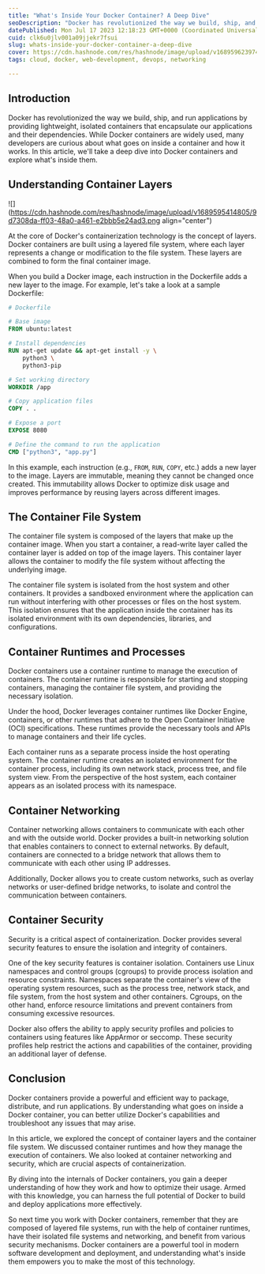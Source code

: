 ```yaml
---
title: "What's Inside Your Docker Container? A Deep Dive"
seoDescription: "Docker has revolutionized the way we build, ship, and run applications by providing lightweight, isolated containers that encapsulate our applications and.."
datePublished: Mon Jul 17 2023 12:18:23 GMT+0000 (Coordinated Universal Time)
cuid: clk6u0jlv001a09jjekr7fsui
slug: whats-inside-your-docker-container-a-deep-dive
cover: https://cdn.hashnode.com/res/hashnode/image/upload/v1689596239748/f3817d44-05f8-4919-a62a-3f90e6e83a4d.png
tags: cloud, docker, web-development, devops, networking

---
```


## Introduction

Docker has revolutionized the way we build, ship, and run applications by providing lightweight, isolated containers that encapsulate our applications and their dependencies. While Docker containers are widely used, many developers are curious about what goes on inside a container and how it works. In this article, we'll take a deep dive into Docker containers and explore what's inside them.

## Understanding Container Layers

![](https://cdn.hashnode.com/res/hashnode/image/upload/v1689595414805/9d7308da-ff03-48a0-a461-e2bbb5e24ad3.png align="center")

At the core of Docker's containerization technology is the concept of layers. Docker containers are built using a layered file system, where each layer represents a change or modification to the file system. These layers are combined to form the final container image.

When you build a Docker image, each instruction in the Dockerfile adds a new layer to the image. For example, let's take a look at a sample Dockerfile:

```dockerfile
# Dockerfile

# Base image
FROM ubuntu:latest

# Install dependencies
RUN apt-get update && apt-get install -y \
    python3 \
    python3-pip

# Set working directory
WORKDIR /app

# Copy application files
COPY . .

# Expose a port
EXPOSE 8080

# Define the command to run the application
CMD ["python3", "app.py"]
```

In this example, each instruction (e.g., `FROM`, `RUN`, `COPY`, etc.) adds a new layer to the image. Layers are immutable, meaning they cannot be changed once created. This immutability allows Docker to optimize disk usage and improves performance by reusing layers across different images.

## The Container File System

The container file system is composed of the layers that make up the container image. When you start a container, a read-write layer called the container layer is added on top of the image layers. This container layer allows the container to modify the file system without affecting the underlying image.

The container file system is isolated from the host system and other containers. It provides a sandboxed environment where the application can run without interfering with other processes or files on the host system. This isolation ensures that the application inside the container has its isolated environment with its own dependencies, libraries, and configurations.

## Container Runtimes and Processes

Docker containers use a container runtime to manage the execution of containers. The container runtime is responsible for starting and stopping containers, managing the container file system, and providing the necessary isolation.

Under the hood, Docker leverages container runtimes like Docker Engine, containers, or other runtimes that adhere to the Open Container Initiative (OCI) specifications. These runtimes provide the necessary tools and APIs to manage containers and their life cycles.

Each container runs as a separate process inside the host operating system. The container runtime creates an isolated environment for the container process, including its own network stack, process tree, and file system view. From the perspective of the host system, each container appears as an isolated process with its namespace.

## Container Networking

Container networking allows containers to communicate with each other and with the outside world. Docker provides a built-in networking solution that enables containers to connect to external networks. By default, containers are connected to a bridge network that allows them to communicate with each other using IP addresses.

Additionally, Docker allows you to create custom networks, such as overlay networks or user-defined bridge networks, to isolate and control the communication between containers.

## Container Security

Security is a critical aspect of containerization. Docker provides several security features to ensure the isolation and integrity of containers.

One of the key security features is container isolation. Containers use Linux namespaces and control groups (cgroups) to provide process isolation and resource constraints. Namespaces separate the container's view of the operating system resources, such as the process tree, network stack, and file system, from the host system and other containers. Cgroups, on the other hand, enforce resource limitations and prevent containers from consuming excessive resources.

Docker also offers the ability to apply security profiles and policies to containers using features like AppArmor or seccomp. These security profiles help restrict the actions and capabilities of the container, providing an additional layer of defense.

## Conclusion

Docker containers provide a powerful and efficient way to package, distribute, and run applications. By understanding what goes on inside a Docker container, you can better utilize Docker's capabilities and troubleshoot any issues that may arise.

In this article, we explored the concept of container layers and the container file system. We discussed container runtimes and how they manage the execution of containers. We also looked at container networking and security, which are crucial aspects of containerization.

By diving into the internals of Docker containers, you gain a deeper understanding of how they work and how to optimize their usage. Armed with this knowledge, you can harness the full potential of Docker to build and deploy applications more effectively.

So next time you work with Docker containers, remember that they are composed of layered file systems, run with the help of container runtimes, have their isolated file systems and networking, and benefit from various security mechanisms. Docker containers are a powerful tool in modern software development and deployment, and understanding what's inside them empowers you to make the most of this technology.